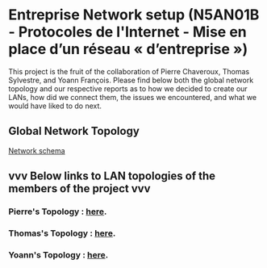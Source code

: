 # Entreprise Network setup (N5AN01B - Protocoles de l'Internet - Mise en place d’un réseau « d’entreprise »)
This project is the fruit of the collaboration of Pierre Chaveroux, Thomas Sylvestre, and Yoann François. Please find below both the global network topology and our respective reports as to how we decided to create our LANs, how did we connect them, the issues we encountered, and what we would have liked to do next.

## Global Network Topology
[Network schema](schema_topology.png)

## vvv Below links to LAN topologies of the members of the project vvv

### Pierre's Topology : [here](./README-Pierre.md).
### Thomas's Topology : [here](./README-Thomas.md).
### Yoann's Topology : [here](./README-Yoann.md).
